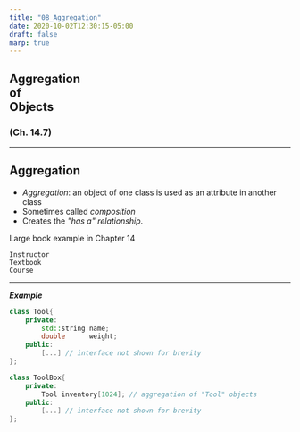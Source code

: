 ```yaml
---
title: "08_Aggregation"
date: 2020-10-02T12:30:15-05:00
draft: false
marp: true
---
```


## Aggregation <br />of<br />Objects

### (Ch. 14.7)

---

## Aggregation

* _Aggregation_: an object of one class is used as an attribute in another class
* Sometimes called _composition_
* Creates the _"has a" relationship_.

Large book example in Chapter 14

    Instructor
    Textbook
    Course

---

__*Example*__

```cpp
class Tool{
    private:
        std::string name;
        double      weight;
    public:
        [...] // interface not shown for brevity
};

class ToolBox{
    private:
        Tool inventory[1024]; // aggregation of "Tool" objects
    public:
        [...] // interface not shown for brevity
};
```

